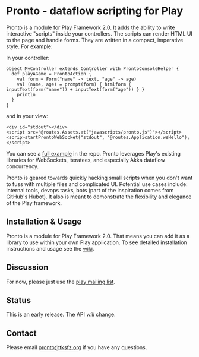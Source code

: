 # Pronto - dataflow scripting for Play

Pronto is a module for Play Framework 2.0.  It adds the ability to write interactive "scripts" inside your controllers.  The scripts can render HTML UI to the page and handle forms.  They are written in a compact, imperative style.  For example:

In your controller:

    object MyController extends Controller with ProntoConsoleHelper {
      def playAGame = ProntoAction {
        val form = Form("name" -> text, "age" -> age)
        val (name, age) = prompt(form) { htmlform { inputText(form("name")) + inputText(form("age")) } }
        println
      }
    }

and in your view:

    <div id="stdout"></div>
    <script src="@routes.Assets.at("javascripts/pronto.js")"></script>
    <scrip>startProntoWebSocket("stdout", "@routes.Application.wsHello");</script>

You can see a [full example](https://github.com/tksfz/pronto/tree/master/sample-app) in the repo.  Pronto leverages Play's existing libraries for WebSockets, iteratees, and especially Akka dataflow concurrency.

Pronto is geared towards quickly hacking small scripts when you don't want to fuss with multiple files and complicated UI.  Potential use cases include:  internal tools, devops tasks, bots (part of the inspiration comes from GitHub's Hubot).  It also is meant to demonstrate the flexibility and elegance of the Play framework.

## Installation & Usage

Pronto is a module for Play Framework 2.0.  That means you can add it as a library to use within your own Play application.  To see detailed installation instructions and usage see the [wiki](https://github.com/tksfz/pronto/wiki).

## Discussion

For now, please just use the [play mailing list](https://groups.google.com/forum/#!forum/play-framework).

## Status

This is an early release.  The API _will_ change.

## Contact

Please email pronto@tksfz.org if you have any questions.

